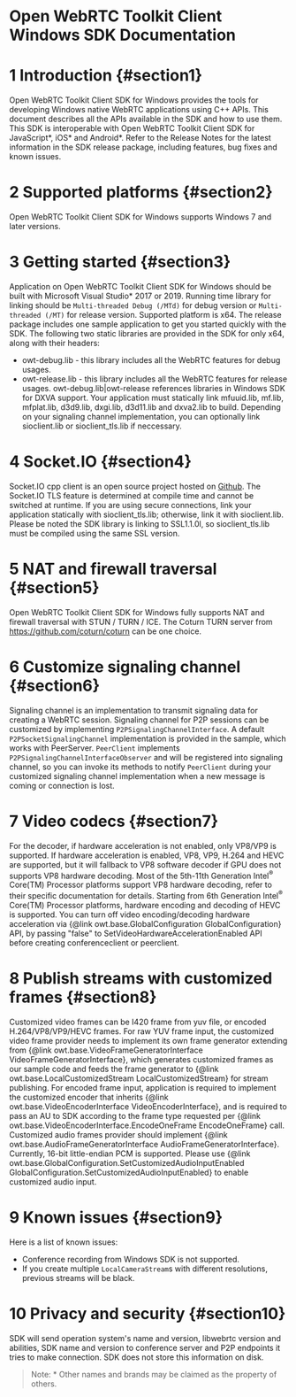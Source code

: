Open WebRTC Toolkit Client Windows SDK Documentation
===============================
# 1 Introduction {#section1}
Open WebRTC Toolkit Client SDK for Windows provides the tools for developing Windows native WebRTC
applications using C++ APIs. This document describes all the APIs available in the SDK and how to use them.
This SDK is interoperable with Open WebRTC Toolkit Client SDK for JavaScript\*, iOS\* and Android\*.
Refer to the Release Notes for the latest information in the SDK release package, including features,
bug fixes and known issues.
# 2 Supported platforms {#section2}
Open WebRTC Toolkit Client SDK for Windows supports Windows 7 and later versions.
# 3 Getting started {#section3}
Application on Open WebRTC Toolkit Client SDK for Windows should be built with Microsoft Visual Studio\* 2017 or 2019. Running time library for linking should be `Multi-threaded Debug (/MTd)` for debug version or `Multi-threaded (/MT)` for release version. Supported platform is x64.
The release package includes one sample application to get you started quickly with the SDK. The following two static libraries are provided in the SDK for only x64, along with their headers:
- owt-debug.lib - this library includes all the WebRTC features for debug usages.
- owt-release.lib - this library includes all the WebRTC features for release usages.
owt-debug.lib|owt-release references libraries in Windows SDK for DXVA support. Your application must statically link
mfuuid.lib, mf.lib, mfplat.lib, d3d9.lib, dxgi.lib, d3d11.lib and dxva2.lib to build. Depending on your signaling
channel implementation, you can optionally link sioclient.lib or sioclient_tls.lib if neccessary.
# 4 Socket.IO {#section4}
Socket.IO cpp client is an open source project hosted on [Github](https://github.com/socketio/socket.io-client-cpp).
The Socket.IO TLS feature is determined at compile time and cannot be switched at runtime. If you are using secure
connections, link your application statically with sioclient_tls.lib; otherwise, link it with sioclient.lib. Please be noted the SDK library is linking to SSL1.1.0l, so sioclient_tls.lib must be compiled using the same SSL version.
# 5 NAT and firewall traversal {#section5}
Open WebRTC Toolkit Client SDK for Windows fully supports NAT and firewall traversal with STUN / TURN / ICE. The Coturn TURN server from https://github.com/coturn/coturn can be one choice.
# 6 Customize signaling channel {#section6}
Signaling channel is an implementation to transmit signaling data for creating a WebRTC session. Signaling channel
for P2P sessions can be customized by implementing `P2PSignalingChannelInterface`. A default
`P2PSocketSignalingChannel` implementation is provided in the sample, which works with PeerServer.
`PeerClient` implements `P2PSignalingChannelInterfaceObserver` and will be registered into signaling channel, so you
can invoke its methods to notify `PeerClient` during your customized signaling channel implementation when a new
message is coming or connection is lost.
# 7 Video codecs {#section7}
For the decoder, if hardware acceleration is not enabled, only VP8/VP9 is supported. If hardware acceleration is enabled, VP8,
VP9, H.264 and HEVC are supported, but it will fallback to VP8 software decoder if GPU does not supports VP8 hardware decoding.
Most of the 5th-11th Generation Intel<sup>®</sup> Core(TM) Processor platforms support VP8 hardware decoding, refer to their specific documentation for details.
Starting from 6th Generation Intel<sup>®</sup> Core(TM) Processor platforms, hardware encoding and decoding of HEVC is supported. 
You can turn off video encoding/decoding hardware acceleration via {@link owt.base.GlobalConfiguration GlobalConfiguration} API,
by passing "false" to SetVideoHardwareAccelerationEnabled API before creating conferenceclient or peerclient.
# 8 Publish streams with customized frames {#section8}
Customized video frames can be I420 frame from yuv file, or encoded H.264/VP8/VP9/HEVC frames.
For raw YUV frame input, the customized video frame provider needs to implement its own frame generator extending from
{@link owt.base.VideoFrameGeneratorInterface VideoFrameGeneratorInterface}, which generates customized frames as our sample code and feeds the frame generator to
{@link owt.base.LocalCustomizedStream LocalCustomizedStream} for stream publishing.
For encoded frame input, application is required to implement the customized encoder that inherits
{@link owt.base.VideoEncoderInterface VideoEncoderInterface}, and is required to pass an AU to SDK according to the frame type requested per
{@link owt.base.VideoEncoderInterface.EncodeOneFrame EncodeOneFrame} call.
Customized audio frames provider should implement {@link owt.base.AudioFrameGeneratorInterface AudioFrameGeneratorInterface}. Currently, 16-bit little-endian PCM is supported. Please use {@link owt.base.GlobalConfiguration.SetCustomizedAudioInputEnabled GlobalConfiguration.SetCustomizedAudioInputEnabled} to enable customized audio input.
# 9 Known issues {#section9}
Here is a list of known issues:
- Conference recording from Windows SDK is not supported.
- If you create multiple `LocalCameraStream`s with different resolutions, previous streams will be black.
# 10 Privacy and security {#section10}
SDK will send operation system's name and version, libwebrtc version and abilities, SDK name and version to conference server and P2P endpoints it tries to make connection. SDK does not store this information on disk.

> Note: \* Other names and brands may be claimed as the property of others.</i>
